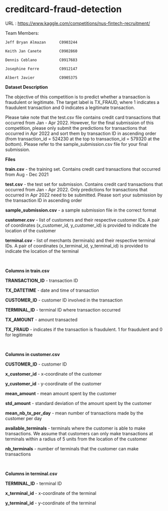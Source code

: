 # creditcard-fraud-detection

URL : https://www.kaggle.com/competitions/nus-fintech-recruitment/

Team Members:

    Jeff Bryan Almazan      C0903244

    Keith Jan Canete        C0902860

    Dennis Ceblano          C0917683

    Josephine Ferre         C0912147

    Albert Javier           C0905375

**Dataset Description**


The objective of this competition is to predict whether a transaction is fraudulent or legitimate. The target label is TX_FRAUD, where 1 indicates a fraudulent transaction and 0 indicates a legitimate transaction.

Please take note that the test.csv file contains credit card transactions that occurred from Jan - Apr 2022. However, for the final submission of this competition, please only submit the predictions for transactions that occurred in Apr 2022 and sort them by transaction ID in ascending order (from transaction_id = 524230 at the top to transaction_id = 579320 at the bottom). Please refer to the sample_submission.csv file for your final submission.

**Files**

**train.csv** - the training set. Contains credit card transactions that occurred from Aug - Dec 2021

**test.csv** - the test set for submission. Contains credit card transactions that occurred from Jan - Apr 2022. Only predictions for transactions that occurred in Apr 2022 need to be submitted. Please sort your submission by the transaction ID in ascending order

**sample_submission.csv** - a sample submission file in the correct format

**customer.csv** - list of customers and their respective customer IDs. A pair of coordinates (x_customer_id, y_customer_id) is provided to indicate the location of the customer

**terminal.csv** - list of merchants (terminals) and their respective terminal IDs. A pair of coordinates (x_terminal_id, y_terminal_id) is provided to indicate the location of the terminal


<br />


**Columns in train.csv**

**TRANSACTION_ID** - transaction ID

**TX_DATETIME** - date and time of transaction

**CUSTOMER_ID** - customer ID involved in the transaction

**TERMINAL_ID** - terminal ID where transaction occurred

**TX_AMOUNT** - amount transacted

**TX_FRAUD** - indicates if the transaction is fraudulent. 1 for fraudulent and 0 for legitimate


<br />


**Columns in customer.csv**

**CUSTOMER_ID** - customer ID

**x_customer_id** - x-coordinate of the customer

**y_customer_id** - y-coordinate of the customer

**mean_amount** - mean amount spent by the customer

**std_amount** - standard deviation of the amount spent by the customer

**mean_nb_tx_per_day** - mean number of transactions made by the customer per day

**available_terminals** - terminals where the customer is able to make transactions. We assume that customers can only make transactions at terminals within a radius of 5 units from the location of the customer

**nb_terminals** - number of terminals that the customer can make transactions


<br />


**Columns in terminal.csv**

**TERMINAL_ID** - terminal ID

**x_terminal_id** - x-coordinate of the terminal

**y_terminal_id** - y-coordinate of the terminal





